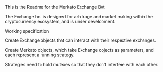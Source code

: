 This is the Readme for the Merkato Exchange Bot

The Exchange bot is designed for arbitrage and market making within the cryptocurrency ecosystem, and is under development.

Working specification

Create Exchange objects that can interact with their respective exchanges.

Create Merkato objects, which take Exchange objects as parameters, and each represent a running strategy. 

Strategies need to hold mutexes so that they don't interfere with each other.
